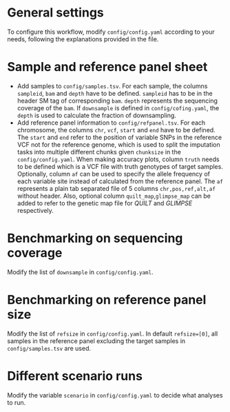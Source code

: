 # General settings

To configure this workflow, modify ``config/config.yaml`` according to your needs, following the explanations provided in the file.

# Sample and reference panel sheet

* Add samples to `config/samples.tsv`. For each sample, the columns `sampleid`, `bam` and `depth` have to be defined. `sampleid` has to be in the header SM tag of corresponding `bam`. `depth` represents the sequencing coverage of the `bam`. If `downsample` is defined in `config/cofing.yaml`, the `depth` is used to calculate the fraction of downsampling. 
* Add reference panel information to `config/refpanel.tsv`. For each chromosome, the columns `chr`, `vcf`, `start` and `end` have to be defined. The `start` and `end` refer to the position of variable SNPs in the reference VCF not for the reference genome, which is used to split the imputation tasks into multiple different chunks given `chunksize` in the `config/config.yaml`. When making accuracy plots, column `truth` needs to be defined which is a VCF file with truth genotypes of target samples. Optionally, column `af` can be used to specify the allele frequency of each variable site instead of calculated from the reference panel. The `af` represents a plain tab separated file of 5 columns `chr,pos,ref,alt,af` without header. Also, optional column `quilt_map`,`glimpse_map` can be added to refer to the genetic map file for *QUILT* and *GLIMPSE* respectively.

# Benchmarking on sequencing coverage

Modify the list of `downsample` in `config/config.yaml`.

# Benchmarking on reference panel size

Modify the list of `refsize` in `config/config.yaml`. In default `refsize=[0]`, all samples in the reference panel excluding the target samples in `config/samples.tsv` are used.

# Different scenario runs

Modify the variable `scenario` in `config/config.yaml` to decide what analyses to run.
